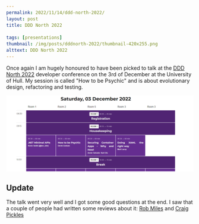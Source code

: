 ```yaml
---
permalink: 2022/11/14/ddd-north-2022/
layout: post
title: DDD North 2022

tags: [presentations]
thumbnail: /img/posts/dddnorth-2022/thumbnail-420x255.png
alttext: DDD North 2022
---
```


Once again I am hugely honoured to have been picked to talk at the <a href="http://dddnorth.co.uk/">DDD North 2022</a>
developer conference on the 3rd of December at the University of Hull. My session is called "How to be Psychic"
and is about evolutionary design, refactoring and testing.

<img src="/img/posts/dddnorth-2022/dddnorth-2022-programme.png" alt="programme" class="u-max-full-width" />

## Update

The talk went very well and I got some good questions at the end. I saw that a couple of people had written some reviews about it: 
[Rob Miles](https://www.robmiles.com/journal/2022/12/3/ddd-north-in-hull-was-completely-wonderful) and [Craig Pickles](https://www.yorkshiretechy.co.uk/blogs/a-day-at-dddnorth-developers-conference-in-hull-nov2022/)
